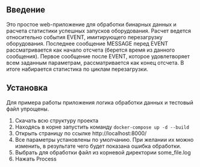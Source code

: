 ## Введение

Это простое web-приложение для обработки бинарных данных и расчета статистики успешных запусков оборудования.
Расчет ведется относительно события EVENT, имитирующего перезагрузку оборудования.
Последнее сообщение MESSAGE перед EVENT рассматривается как начало отсчета (берется время из данного сообщения).
Первое сообщение после EVENT, которое удовлетворяет всем заданным параметрам, рассматривается как конец отсчета.
В итоге набирается статистика по циклам перезагрузки.

## Установка
Для примера работы приложения логика обработки данных и тестовый файл упрощены.
1. Скачать всю структуру проекта 
2. Находясь в корне запустить команду 
```docker-compose up -d --build```
3. Открыть страницу по ссылке http://localhost:8000/
4. Все параметры установлены по умолчанию. При желании их можно изменить, в результате чего будет показана ошибка  обработки.
5. Выбрать для обработки файл из корневой директории some_file.log
6. Нажать Process
